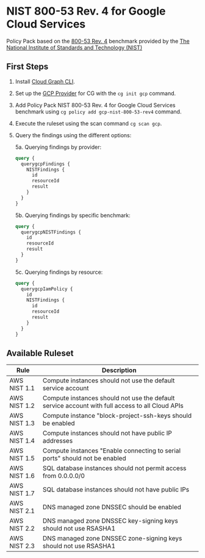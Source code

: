 # NIST 800-53 Rev. 4 for Google Cloud Services

Policy Pack based on the [800-53 Rev. 4](https://csrc.nist.gov/publications/detail/sp/800-53/rev-4/archive/2015-01-22) benchmark provided by the [The National Institute of Standards and Technology (NIST)](https://www.nist.gov)

## First Steps

1. Install [Cloud Graph CLI](https://docs.cloudgraph.dev/quick-start).
2. Set up the [GCP Provider](https://www.npmjs.com/package/@cloudgraph/cg-provider-gcp) for CG with the `cg init gcp` command.
3. Add Policy Pack NIST 800-53 Rev. 4 for Google Cloud Services benchmark using `cg policy add gcp-nist-800-53-rev4` command.
4. Execute the ruleset using the scan command `cg scan gcp`.
5. Query the findings using the different options:

   5a. Querying findings by provider:

   ```graphql
   query {
     querygcpFindings {
       NISTFindings {
         id
         resourceId
         result
       }
     }
   }
   ```

   5b. Querying findings by specific benchmark:

   ```graphql
   query {
     querygcpNISTFindings {
       id
       resourceId
       result
     }
   }
   ```

   5c. Querying findings by resource:

   ```graphql
   query {
     querygcpIamPolicy {
       id
       NISTFindings {
         id
         resourceId
         result
       }
     }
   }
   ```

## Available Ruleset

| Rule          | Description                                                                                                                        |
| ------------- | ---------------------------------------------------------------------------------------------------------------------------------- |
| AWS NIST 1.1  | Compute instances should not use the default service account                                                                       |
| AWS NIST 1.2  | Compute instances should not use the default service account with full access to all Cloud APIs                                    |
| AWS NIST 1.3  | Compute instance "block-project-ssh-keys should be enabled                                                                         |
| AWS NIST 1.4  | Compute instances should not have public IP addresses                                                                              |
| AWS NIST 1.5  | Compute instances "Enable connecting to serial ports" should not be enabled                                                        |
| AWS NIST 1.6  | SQL database instances should not permit access from 0.0.0.0/0                                                                     |
| AWS NIST 1.7  | SQL database instances should not have public IPs                                                                                  |
| AWS NIST 2.1  | DNS managed zone DNSSEC should be enabled                                                                                          |
| AWS NIST 2.2  | DNS managed zone DNSSEC key-signing keys should not use RSASHA1                                                                    |
| AWS NIST 2.3  | DNS managed zone DNSSEC zone-signing keys should not use RSASHA1                                                                   |
